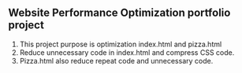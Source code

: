 ## Website Performance Optimization portfolio project

1. This project purpose is optimization index.html and pizza.html
2. Reduce unnecessary code in index.html and compress CSS code.
3. Pizza.html also reduce repeat code and unnecessary code.